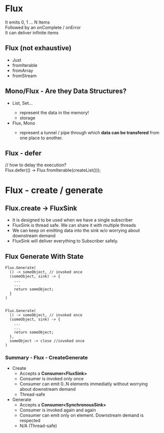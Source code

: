 # Flux
It emits 0, 1 ... N Items  
Followed by an onComplete / onError  
It can deliver infinite items  

## Flux (not exhaustive)
* Just
* fromIterable
* fromArray
* fromStream

## Mono/Flux - Are they Data Structures?
* List<T>, Set<T>...
  * represent the data in the memory!
  * storage
* Flux<T>, Mono<T>
  * represent a tunnel / pipe through which **data can be transfered** from one place to another.


## Flux - defer
// how to delay the execution?  
Flux.defer(() -> Flux.fromIterable(createList()));  


# Flux - create / generate

## Flux.create -> FluxSink
* It is designed to be used when we have a single subscriber
* FluxSink is thread safe. We can share it with multiple threads
* We can keep on emitting data into the sink w/o worrying about downstream demand
* FluxSink will deliver everything to Subscriber safely.

## Flux Generate With State
```
Flux.Generate(
  () -> someObject, // invoked once
  (someObject, sink) -> {
    ...
    ...
    return someObject;
  }
)


Flux.Generate(
  () -> someObject, // invoked once
  (someObject, sink) -> {
    ...
    ...
    return someObject;
  },
  someObject -> close //invoked once
)
```

### Summary - Flux - CreateGenerate
* Create
  * Accepts a **Consumer<FluxSink<T>>**
  * Consumer is invoked only once
  * Consumer can emit 0..N elements immediatly without worrying about downstream demand
  * Thread-safe
* Generate
  * Accepts a **Consumer<SynchronousSink<T>>**
  * Consumer is invoked again and again
  * Consumer can emit only on element. Downstream demand is respected
  * N/A (Thread-safe)